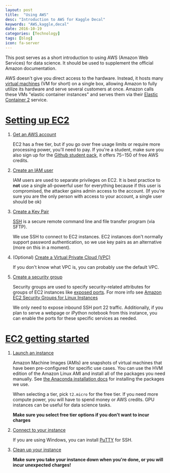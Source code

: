 ```yaml
---
layout: post
title:  "Using AWS"
desc: "Introduction to AWS for Kaggle Decal"
keywords: "AWS,kaggle,decal"
date: 2016-10-19
categories: [Technology]
tags: [blog]
icon: fa-server
---
```

This post serves as a short introduction to using AWS (Amazon Web Services) for data science. It should be used to supplement the official Amazon documentation.

AWS doesn't give you direct access to the hardware. Instead, it hosts many [virtual machines](https://en.wikipedia.org/wiki/Virtual_machine) (VM for short) on a single box, allowing Amazon to fully utilize its hardware and serve several customers at once. Amazon calls these VMs "elastic container instances" and serves them via their [Elastic Container 2](http://aws.amazon.com/ec2) service.

# [Setting up EC2](http://docs.aws.amazon.com/AWSEC2/latest/UserGuide/get-set-up-for-amazon-ec2.html)

1. [Get an AWS account](http://docs.aws.amazon.com/AWSEC2/latest/UserGuide/get-set-up-for-amazon-ec2.html#sign-up-for-aws)

	EC2 has a free tier, but if you go over free usage limits or require more processing power, you'll need to pay. If you're a student, make sure you also sign up for the [Github student pack](https://education.github.com/pack), it offers $75-$150 of free AWS credits.

2. [Create an IAM user](http://docs.aws.amazon.com/AWSEC2/latest/UserGuide/get-set-up-for-amazon-ec2.html#create-an-iam-user)

	IAM users are used to separate privileges on EC2. It is best practice to **not** use a single all-powerful user for everything because if this user is compromised, the attacker gains admin access to the account. (If you're sure you are the only person with access to your account, a single user should be ok)

3. [Create a Key Pair](http://docs.aws.amazon.com/AWSEC2/latest/UserGuide/get-set-up-for-amazon-ec2.html#create-a-key-pair)

	[SSH](https://en.wikipedia.org/wiki/Secure_Shell) is a secure remote command line and file transfer program (via SFTP).

	We use SSH to connect to EC2 instances. EC2 instances don't normally support password authentication, so we use key pairs as an alternative (more on this in a moment).

4. (Optional) [Create a Virtual Private Cloud (VPC)](http://docs.aws.amazon.com/AWSEC2/latest/UserGuide/get-set-up-for-amazon-ec2.html#create-a-base-security-group)

	If you don't know what VPC is, you can probably use the default VPC.

5. [Create a security group](http://docs.aws.amazon.com/AWSEC2/latest/UserGuide/get-set-up-for-amazon-ec2.html#create-a-base-security-group)

	Security groups are used to specify security-related attributes for groups of EC2 instances like [exposed ports](https://en.wikipedia.org/wiki/Port_(computer_networking)). For more info see [Amazon EC2 Security Groups for Linux Instances](http://docs.aws.amazon.com/AWSEC2/latest/UserGuide/using-network-security.html)
	
	We only need to expose inbound SSH port 22 traffic. Additionally, if you plan to serve a webpage or iPython notebook from this instance, you can enable the ports for these specific services as needed.


# [EC2 getting started](http://docs.aws.amazon.com/AWSEC2/latest/UserGuide/EC2_GetStarted.html)

1. [Launch an instance](http://docs.aws.amazon.com/AWSEC2/latest/UserGuide/EC2_GetStarted.html#ec2-launch-instance_linux)
	
	Amazon Machine Images (AMIs) are snapshots of virtual machines that have been pre-configured for specific use cases. You can use the HVM edition of the Amazon Linux AMI and install all of the packages you need manually. See [the Anaconda installation docs](https://docs.continuum.io/anaconda/install#linux-install) for installing the packages we use.

	When selecting a tier, pick `t2.micro` for the free tier. If you need more compute power, you will have to spend money or AWS credits. GPU instances can be useful for data science tasks.

	**Make sure you select free tier options if you don't want to incur charges**

2. [Connect to your instance](http://docs.aws.amazon.com/AWSEC2/latest/UserGuide/EC2_GetStarted.html#ec2-connect-to-instance-linux)

	If you are using Windows, you can install [PuTTY](http://www.putty.org/) for SSH.

3. [Clean up your instance](http://docs.aws.amazon.com/AWSEC2/latest/UserGuide/EC2_GetStarted.html#ec2-clean-up-your-instance)

	**Make sure you take your instance down when you're done, or you will incur unexpected charges!**
